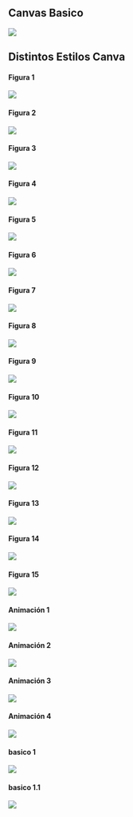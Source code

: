 

## Canvas Basico

![](img/img1.png)

## Distintos Estilos Canva

#### Figura 1

![](img/img2.png)

#### Figura 2
![](img/img3.png)
#### Figura 3
![](img/img4.png)

#### Figura 4
![](img/img5.png)

#### Figura 5
![](img/img6.png)

#### Figura 6
![](img/img7.png)

#### Figura 7
![](img/img8.png)

#### Figura 8
![](img/img9.png)

#### Figura 9
![](img/img10.png)

#### Figura 10
![](img/img11.png)

#### Figura 11
![](img/img12.png)

#### Figura 12
![](img/img13.png)

#### Figura 13
![](img/img14.png)

#### Figura 14
![](img/img15.png)

#### Figura 15
![](img/img16.png)

#### Animación 1
![](img/Coalisiones.png)

#### Animación 2
![](img/borrar.png)

#### Animación 3
![](img/principio_animaciones.png)

#### Animación 4
![](img/punto_final.png)

#### basico 1
![](img/basico1.png)

#### basico 1.1
![](img/basico1.1.png)


